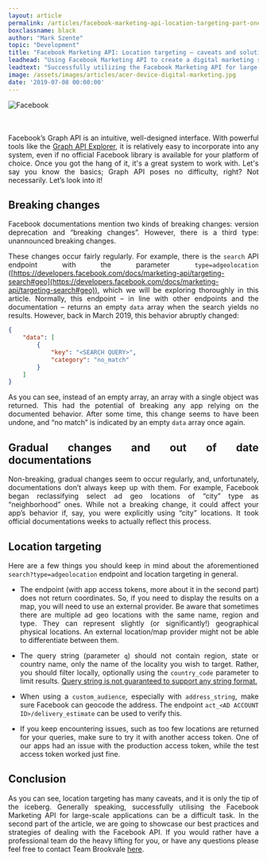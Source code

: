 ```yaml
---
layout: article
permalink: /articles/facebook-marketing-api-location-targeting-part-one
boxclassname: black
author: "Mark Szente"
topic: "Development"
title: "Facebook Marketing API: Location targeting – caveats and solutions (part one)"
leadhead: "Using Facebook Marketing API to create a digital marketing software"
leadtext: "Successfully utilizing the Facebook Marketing API for large-scale applications can be a difficult task. This article aims to show you the common pitfalls of location targeting"
image: /assets/images/articles/acer-device-digital-marketing.jpg
date: '2019-07-08 00:00:00'
---
```


<div class="arttext" style="text-align:justify;" markdown="1">

<img style="padding-bottom:2.5em;" src="/assets/images/articles/acer-device-digital-marketing.jpg" alt="Facebook" />

Facebook’s Graph API is an intuitive, well-designed interface. With powerful tools like the [Graph API Explorer](https://developers.facebook.com/tools/explorer/), it is relatively easy to incorporate into any system, even if no official Facebook library is available for your platform of choice. Once you got the hang of it, it's a great system to work with. Let's say you know the basics; Graph API poses no difficulty, right? Not necessarily. Let’s look into it!

## Breaking changes

Facebook documentations mention two kinds of breaking changes: version deprecation and “breaking changes”. However, there is a third type: unannounced breaking changes.

These changes occur fairly regularly. For example, there is the `search` API endpoint with the parameter `type=adgeolocation` ([https://developers.facebook.com/docs/marketing-api/targeting-search#geo](https://developers.facebook.com/docs/marketing-api/targeting-search#geo)), which we will be exploring thoroughly in this article. Normally, this endpoint – in line with other endpoints and the documentation – returns an empty `data` array when the search yields no results. However, back in March 2019, this behavior abruptly changed:

```json
{
	"data": [
		{
			"key": "<SEARCH QUERY>",
			"category": "no_match"
		}
	]
}
```

As you can see, instead of an empty array, an array with a single object was returned. This had the potential of breaking any app relying on the documented behavior. After some time, this change seems to have been undone, and “no match” is indicated by an empty `data` array once again.

## Gradual changes and out of date documentations

Non-breaking, gradual changes seem to occur regularly, and, unfortunately, documentations don’t always keep up with them. For example, Facebook began reclassifying select ad geo locations of “city” type as “neighborhood” ones. While not a breaking change, it could affect your app’s behavior if, say, you were explicitly using “city” locations. It took official documentations weeks to actually reflect this process.

## Location targeting

Here are a few things you should keep in mind about the aforementioned `search?type=adgeolocation` endpoint and location targeting in general.

- The endpoint (with app access tokens, more about it in the second part) does not return coordinates. So, if you need to display the results on a map, you will need to use an external provider. Be aware that sometimes there are multiple ad geo locations with the same name, region and type. They can represent slightly (or significantly!) geographical physical locations. An external location/map provider might not be able to differentiate between them.

- The query string (parameter `q`) should not contain region, state or country name, only the name of the locality you wish to target. Rather, you should filter locally, optionally using the `country_code` parameter to limit results. [Query string is not guaranteed to support any string format.](https://developers.facebook.com/support/bugs/575786962844919/)

- When using a `custom_audience`, especially with `address_string`, make sure Facebook can geocode the address. The endpoint `act_<AD ACCOUNT ID>/delivery_estimate` can be used to verify this.

- If you keep encountering issues, such as too few locations are returned for your queries, make sure to try it with another access token. One of our apps had an issue with the production access token, while the test access token worked just fine.

## Conclusion
As you can see, location targeting has many caveats, and it is only the tip of the iceberg. Generally speaking, successfully utilising the Facebook Marketing API for large-scale applications can be a difficult task. In the second part of the article, we are going to showcase our best practices and strategies of dealing with the Facebook API. 
If you would rather have a professional team do the heavy lifting for you, or have any questions please feel free to contact Team Brookvale [here](https://teambrookvale.com.au/contact).
</div>

